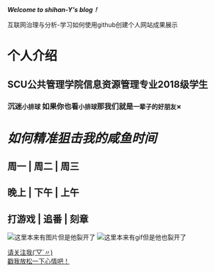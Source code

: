 ***Welcome to shihan-Y's blog！***

互联网治理与分析-学习如何使用github创建个人网站成果展示
# 个人介绍
## SCU公共管理学院信息资源管理专业2018级学生
### 沉迷`小排球` 如果你也看`小排球`那我们就是`一辈子的好朋友`×
# ***如何精准狙击我的咸鱼时间*** 
## 周一  | 周二  | 周三 
## 晚上 | 下午 | 上午
## 打游戏 | 追番 | 刻章

![这里本来有图片但是他裂开了](https://github.com/shihan-Y/shihany.github.io/blob/master/QQ%E5%9B%BE%E7%89%8720200417145415.png)
![这里本来有gif但是他也裂开了](https://github.com/shihan-Y/shihany.github.io/blob/master/QQ%E5%9B%BE%E7%89%8720200417145225.gif)

[请关注我(′▽`〃) ](https://weibo.com/)  
[戳我放松一下心情吧！](https://music.163.com/#/song?id=1436910205)
